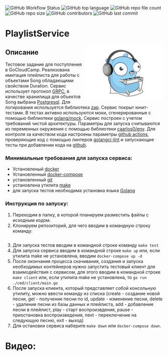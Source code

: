 ![GitHub Workflow Status](https://img.shields.io/github/actions/workflow/status/sanyarise/PlaylistService/golangci-lint.yml)
![GitHub top language](https://img.shields.io/github/languages/top/sanyarise/PlaylistService)
![GitHub repo file count](https://img.shields.io/github/directory-file-count/sanyarise/PlaylistService)
![GitHub repo size](https://img.shields.io/github/repo-size/sanyarise/PlaylistService)
![GitHub contributors](https://img.shields.io/github/contributors/sanyarise/PlaylistService)
![GitHub last commit](https://img.shields.io/github/last-commit/sanyarise/PlaylistService)
# PlaylistService

<img align="right" width="50%" src="./images/image.png">

## Описание

Тестовое задание для поступления в GoCloudCamp. Реализована имитация плейлиста для работы с объектами Song обладающими свойством Duration. Сервис использует протокол [GRPC](https://grpc.io/), в качестве хранилища для объектов Song выбрана [Postgresql](https://www.postgresql.org/). Для логирования используется библиотека [zap](https://github.com/uber-go/zap). Сервис покрыт юнит-тестами. В тестах активно используются моки, сгенерированные с помощью библиотеки [golang/mock](https://github.com/golang/mock). Сервис построен с учетом требований чистой архитектуры. Параметры для запуска считываются из переменных окружения с помощью библиотеки [caarlos0/env](https://github.com/caarlos0/env). Для контроля за качеством кода настроены параметры [github actions](https://docs.github.com/en/actions), проверяющие код с помощью линтеров [golangci-lint](https://github.com/golangci/golangci-lint) и запускающие тесты при добавлении кода на [github](https://github.com).

### Минимальные требования для запуска сервиса:
- Установленый [docker](https://docs.docker.com/engine/install/)
- Установленный [docker-compose](https://docs.docker.com/compose/install/)
- установленный [git](https://git-scm.com/book/en/v2/Getting-Started-Installing-Git?source=post_page---------------------------)
- установлена утилита [make](https://habr.com/ru/post/211751/)
- для запуска тестов необходима установка языка [Golang](https://go.dev/doc/install)

### Инструкция по запуску:
1. Переходим в папку, в которой планируем разместить файлы с исходным кодом.
2. Клонируем репозиторий, для чего вводим в командную строку команду: 
```https://github.com/sanyarise/PlaylistService.git
```
3. Для запуска тестов вводим в командной строке команду ```make test```
4. Для запуска сервиса вводим в командной строке ```make up``` или, если утилита make не установлена, вводим ```docker-compose up -d```
5. После окончания процесса скачивания, создания и запуска необходимых контейнеров нужно запустить тестовый клиент для взаимодействия с сервисом, для этого вводим в командной строке ```make client``` или, если утилита make не установлена, то ```go run ./cmd/client/main.go```
6. После запуска клиента, который представляет собой консольную утилиту, можно ввести команду из списка (create - создание новой песни, get - получение песни по id, update - изменение песни, delete - удаление песни из базы данных и плейлиста, add - добавление песни в плейлист, play - старт воспроизвдения, pause - приостановка воспроизведения, next - переключение на следующую песню, exit - выход)
7. Для остановки сервиса наберите ```make down``` или ```docker-compose down```.

# Видео:

